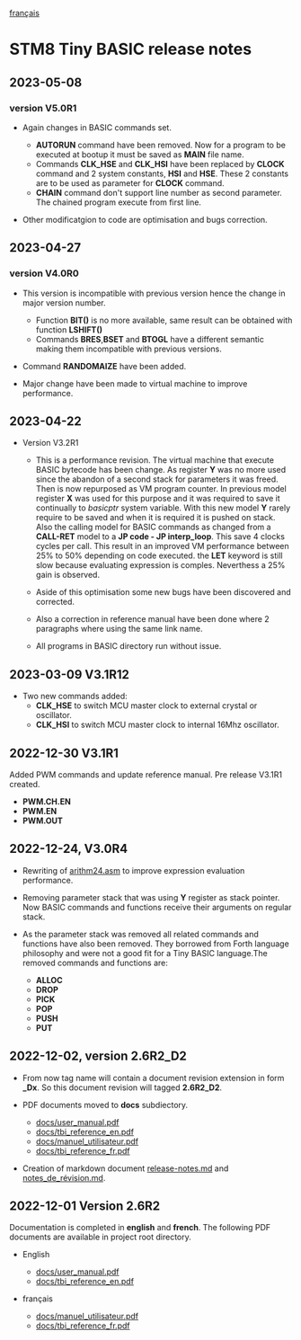 [français](notes_de_révision.md)

# STM8 Tiny BASIC release notes

## 2023-05-08 

### version V5.0R1 

* Again changes in BASIC commands set. 

    * **AUTORUN** command have been removed. Now for a program to be executed at bootup it must be saved as **MAIN** file name.
    * Commands **CLK_HSE** and **CLK_HSI** have been replaced by **CLOCK** command and 2 system constants, **HSI** and **HSE**. These 2 constants 
    are to be used as parameter for **CLOCK** command.
    * **CHAIN** command don't support line number as second parameter. The chained program execute from first line.

* Other modificatgion to code are optimisation and bugs correction. 

## 2023-04-27

### version V4.0R0 

* This version is incompatible with previous version hence the change in major version number.
  * Function **BIT()** is no more available, same result can be obtained with function **LSHIFT()**
  * Commands **BRES**,**BSET** and **BTOGL** have a different semantic making them incompatible with previous versions.

* Command **RANDOMAIZE** have been added.

* Major change have been made to virtual machine to improve performance.

## 2023-04-22 

* Version V3.2R1 
  * This is a performance revision. The virtual machine that execute BASIC bytecode has been change. As register **Y** was no more used since the abandon of a second stack for parameters
  it was freed. Then is now repurposed as VM program counter. In previous model register **X** was used for this purpose and it was required to save it continually to *basicptr* system variable. With this new model **Y** rarely require to be saved and when it is required it is pushed on stack. Also the calling model for BASIC commands as changed from a **CALL-RET** model to a **JP code - JP interp_loop**. This save 4 clocks cycles per call. This result in 
  an improved VM performance between 25% to 50% depending on code executed. the **LET** keyword is still slow because evaluating expression is comples. Neverthess a 25% gain is observed.

  * Aside of this optimisation some new bugs have been discovered and corrected.

  * Also a correction in reference manual have been done where 2 paragraphs where using the same link name.

  * All programs in BASIC directory run without issue. 


## 2023-03-09 V3.1R12 

* Two new commands added:
  * **CLK_HSE** to switch MCU master clock to external crystal or oscillator. 
  * **CLK_HSI** to switch MCU master clock to internal 16Mhz oscillator.

## 2022-12-30 V3.1R1

Added PWM commands and update reference manual. Pre release V3.1R1 created.

*  __PWM.CH.EN__
* __PWM.EN__
* __PWM.OUT__ 


## 2022-12-24, V3.0R4

* Rewriting of [arithm24.asm](arithm24.asm) to improve expression evaluation performance.

* Removing parameter stack that was using **Y** register as stack pointer. Now BASIC commands and functions receive their arguments on regular stack. 

* As the parameter stack was removed all related commands and functions have also been removed. They borrowed from Forth language philosophy and were not a good fit for a Tiny BASIC language.The removed commands and functions are:
    * **ALLOC** 
    * **DROP**
    * **PICK**
    * **POP** 
    * **PUSH**
    * **PUT** 


## 2022-12-02, version 2.6R2_D2

* From now tag name will contain a document revision extension in form **_Dx**. So this document revision will tagged **2.6R2_D2**.  

* PDF documents moved to **docs** subdiectory.
  * [docs/user_manual.pdf](docs/user_manual.pdf)
  * [docs/tbi_reference_en.pdf](docs/tbi_reference_en.pdf)
  * [docs/manuel_utilisateur.pdf](docs/manuel_utilisateur.pdf)
  * [docs/tbi_reference_fr.pdf](docs/tbi_reference_fr.pdf)

* Creation of markdown document [release-notes.md](release-notes.md) and [notes_de_révision.md](notes_de_r%C3%A9vision.md). 

## 2022-12-01 Version 2.6R2

Documentation is completed in **english** and **french**. The following PDF documents are available in project root directory.

* English
  * [docs/user_manual.pdf](docs/user_manual.pdf)
  * [docs/tbi_reference_en.pdf](docs/tbi_reference_en.pdf)

* français
  * [docs/manuel_utilisateur.pdf](docs/manuel_utilisateur.pdf)
  * [docs/tbi_reference_fr.pdf](docs/tbi_reference_fr.pdf)


